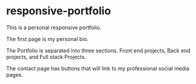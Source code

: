 # responsive-portfolio

This is a personal responsive portfolio. 

The first page is my personal bio. 

The Portfolio is separated into three sections. Front end projects, Back end projects, and Full stack Projects. 

The contact page has buttons that will link to my professional social media pages. 
